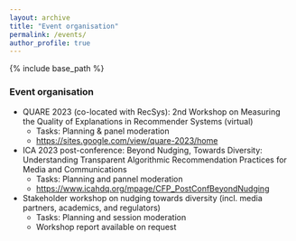 ```yaml
---
layout: archive
title: "Event organisation"
permalink: /events/
author_profile: true
---
```


{% include base_path %}


### Event organisation
* QUARE 2023 (co-located with RecSys): 2nd Workshop on Measuring the Quality of Explanations  in Recommender Systems (virtual)
  * Tasks: Planning & panel moderation
  * https://sites.google.com/view/quare-2023/home
* ICA 2023 post-conference: Beyond Nudging, Towards Diversity: Understanding Transparent Algorithmic Recommendation Practices for Media and Communications
  * Tasks: Planning and pannel moderation
  * https://www.icahdq.org/mpage/CFP_PostConfBeyondNudging
* Stakeholder workshop on nudging towards diversity (incl. media partners, academics, and regulators)
  * Tasks: Planning and session moderation
  * Workshop report available on request


